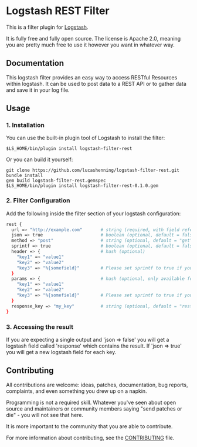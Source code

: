 # Logstash REST Filter

This is a filter plugin for [Logstash](https://github.com/elasticsearch/logstash).

It is fully free and fully open source. The license is Apache 2.0, meaning you are pretty much free to use it however you want in whatever way.

## Documentation

This logstash filter provides an easy way to access RESTful Resources within logstash. It can be used to post data to a REST API or to gather data and save it in your log file.

## Usage
### 1. Installation
You can use the built-in plugin tool of Logstash to install the filter:
```
$LS_HOME/bin/plugin install logstash-filter-rest
```

Or you can build it yourself:
```
git clone https://github.com/lucashenning/logstash-filter-rest.git
bundle install
gem build logstash-filter-rest.gemspec
$LS_HOME/bin/plugin install logstash-filter-rest-0.1.0.gem
```

### 2. Filter Configuration
Add the following inside the filter section of your logstash configuration:

```sh
rest {
  url => "http://example.com"       # string (required, with field reference: "http://example.com?id=%{id}")
  json => true                      # boolean (optional, default = false)
  method => "post"                  # string (optional, default = "get")
  sprintf => true                   # boolean (optional, default = false, set this to true if you want to use field references in url, header or params)
  header => {                       # hash (optional)
    "key1" => "value1"
    "key2" => "value2"
    "key3" => "%{somefield}"        # Please set sprintf to true if you want to use field references
  }
  params => {                       # hash (optional, only available for method => "post")
    "key1" => "value1"
    "key2" => "value2"
    "key3" => "%{somefield}"        # Please set sprintf to true if you want to use field references
  }
  response_key => "my_key"          # string (optional, default = "rest_response")
}
```
### 3. Accessing the result
If you are expecting a single output and 'json => false' you will get a logstash field called 'response' which contains the result.
If 'json => true' you will get a new logstash field for each key.

## Contributing

All contributions are welcome: ideas, patches, documentation, bug reports, complaints, and even something you drew up on a napkin.

Programming is not a required skill. Whatever you've seen about open source and maintainers or community members  saying "send patches or die" - you will not see that here.

It is more important to the community that you are able to contribute.

For more information about contributing, see the [CONTRIBUTING](https://github.com/elasticsearch/logstash/blob/master/CONTRIBUTING.md) file.
